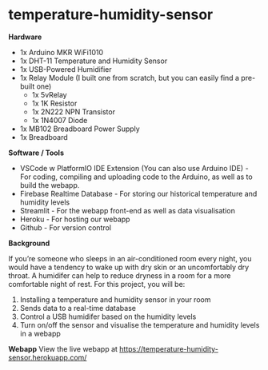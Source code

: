 # temperature-humidity-sensor

**Hardware**

- 1x Arduino MKR WiFi1010
- 1x DHT-11 Temperature and Humidity Sensor
- 1x USB-Powered Humidifier
- 1x Relay Module (I built one from scratch, but you can easily find a pre-built one)
    - 1x 5vRelay
    - 1x 1K Resistor
    - 1x 2N222 NPN Transistor
    - 1x 1N4007 Diode
- 1x MB102 Breadboard Power Supply
- 1x Breadboard

**Software / Tools**

- VSCode w PlatformIO IDE Extension (You can also use Arduino IDE) - For coding, compiling and uploading code to the Arduino, as well as to build the webapp.
- Firebase Realtime Database - For storing our historical temperature and humidity levels
- Streamlit - For the webapp front-end as well as data visualisation
- Heroku - For hosting our webapp
- Github - For version control

**Background**

If you’re someone who sleeps in an air-conditioned room every night, you would have a tendency to wake up with dry skin or an uncomfortably dry throat. A humidifer can help to reduce dryness in a room for a more comfortable night of rest. For this project, you will be: 

1. Installing a temperature and humidity sensor in your room
2. Sends data to a real-time database
3. Control a USB humidifer based on the humidity levels 
4. Turn on/off the sensor and visualise the temperature and humidity levels in a webapp

**Webapp**
View the live webapp at https://temperature-humidity-sensor.herokuapp.com/

